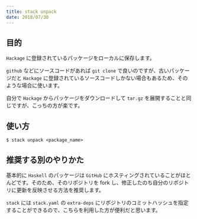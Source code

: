 ```yaml
---
title: stack unpack
date: 2018/07/30
---
```


## 目的

`Hackage` に登録されているパッケージをローカルに保存します。

`github` などにソースコードがあれば `git clone` で良いのですが、古いパッケージだと `Hackage` に登録されているソースコードしかない場合もあるため、そのような場合に使います。

自分で `Hackage` からパッケージをダウンロードして `tar.gz` を展開することと同じですが、こっちの方が楽です。

## 使い方

```shell
$ stack unpack <package_name>
```

## 推奨する別のやりかた

基本的に `Haskell` のパッケージは `GitHub` にホスティングされていることがほとんどです。そのため、そのリポジトリを fork し、修正したのち自分のリポジトリに更新を反映させる方法を推奨します。

`stack` には `stack.yaml` の `extra-deps` にリポジトリのコミットハッシュを指定することができるので、こちらを利用した方が便利だと思います。